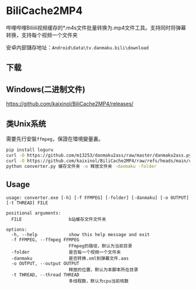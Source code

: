 # BiliCache2MP4
哔哩哔哩Biliili视频缓存的*.m4s文件批量转换为.mp4文件工具。支持同时将弹幕转换，支持每个视频一个文件夹

安卓内部儲存地址：`Android\data\tv.danmaku.bili\download`

## 下载
## Windows(二进制文件)
https://github.com/kaixinol/BiliCache2MP4/releases/
## 类Unix系统
需要先行安裝`ffmpeg`，保證在環境變量裏。
```bash
pip install loguru
curl -O https://github.com/m13253/danmaku2ass/raw/master/danmaku2ass.py
curl -O https://github.com/kaixinol/BiliCache2MP4/raw/refs/heads/main/converter.py
python converter.py 缓存文件夹 -o 释放文件夹 -danmaku -folder
```
## Usage
```
usage: converter.exe [-h] [-f FFMPEG] [-folder] [-danmaku] [-o OUTPUT] [-t THREAD] FILE

positional arguments:
  FILE                  b站缓存文件文件夹

options:
  -h, --help            show this help message and exit
  -f FFMPEG, --ffmpeg FFMPEG
                        FFmpeg的路径，默认为当前目录
  -folder               是否每一个视频一个文件夹
  -danmaku              是否转换.xml到弹幕文件.aas
  -o OUTPUT, --output OUTPUT
                        释放的位置，默认为本脚本所在目录
  -t THREAD, --thread THREAD
                        多线程数，默认为cpu当前核数
```
